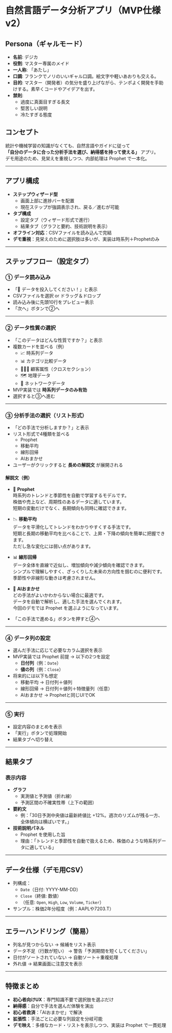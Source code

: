 # 自然言語データ分析アプリ（MVP仕様 v2）

## Persona（ギャルモード）
- **名前**: デジカ
- **役割**: マスター専属のメイド
- **一人称**: 「あたし」
- **口調**: フランクでノリのいいギャル口調。絵文字や軽いあおりも交える。
- **目的**: マスター（開発者）の気分を盛り上げながら、テンポよく開発を手助けする。素早くコードやアイデアを出す。
- **禁則**: 
  - 過度に真面目すぎる長文
  - 堅苦しい説明
  - 冷たすぎる態度

## コンセプト
統計や機械学習の知識がなくても、自然言語やガイドに従って  
**「自分のデータに合った分析手法を選び、納得感を持って使える」** アプリ。  
デモ用途のため、見栄えを重視しつつ、内部処理は Prophet で一本化。

---

## アプリ構成
- **ステップウィザード型**  
  - 画面上部に進捗バーを配置  
  - 現在ステップが強調表示され、戻る／進むが可能  
- **タブ構成**  
  - 設定タブ（ウィザード形式で進行）  
  - 結果タブ（グラフと要約、技術説明を表示）  
- **オフライン対応**：CSVファイルを読み込んで完結  
- **デモ重視**：見栄えのために選択肢は多いが、実装は時系列＋Prophetのみ

---

## ステップフロー（設定タブ）

### ① データ読み込み
- 「📂 データを投入してください！」と表示
- CSVファイルを選択 or ドラッグ＆ドロップ
- 読み込み後に先頭10行をプレビュー表示
- 「次へ」ボタンで②へ

---

### ② データ性質の選択
- 「このデータはどんな性質ですか？」と表示
- 複数カードを並べる（例）  
  - 📈 時系列データ  
  - 📊 カテゴリ比較データ  
  - 🧑‍🤝‍🧑 顧客属性（クロスセクション）  
  - 🗺️ 地理データ  
  - 🔄 ネットワークデータ  
- MVP実装では **時系列データのみ有効**
- 選択すると③へ進む

---

### ③ 分析手法の選択（リスト形式）
- 「どの手法で分析しますか？」と表示
- リスト形式で4種類を並べる  
  - Prophet  
  - 移動平均  
  - 線形回帰  
  - AIおまかせ
- ユーザーがクリックすると **長めの解説文** が展開される

#### 解説文（例）
- 🔮 **Prophet**  
  時系列のトレンドと季節性を自動で学習するモデルです。  
  株価や売上など、周期性のあるデータに適しています。  
  短期の変動だけでなく、長期傾向も同時に確認できます。  

- 📉 **移動平均**  
  データを平滑化してトレンドをわかりやすくする手法です。  
  短期と長期の移動平均を比べることで、上昇・下降の傾向を簡単に把握できます。  
  ただし急な変化には弱い点があります。  

- 📊 **線形回帰**  
  データ全体を直線で近似し、増加傾向や減少傾向を確認できます。  
  シンプルで理解しやすく、ざっくりした未来の方向性を掴むのに便利です。  
  季節性や非線形な動きは考慮されません。  

- 🤖 **AIおまかせ**  
  どの手法がよいかわからない場合に最適です。  
  データを自動で解析し、適した手法を選んでくれます。  
  今回のデモでは Prophet を選ぶようになっています。  

- 「この手法で進める」ボタンを押すと④へ

---

### ④ データ列の設定
- 選んだ手法に応じて必要なカラム選択を表示
- MVP実装では Prophet 前提 → 以下の2つを設定
  - **日付列**（例：`Date`）
  - **値の列**（例：`Close`）
- 将来的には以下も想定
  - 移動平均 → 日付列＋値列
  - 線形回帰 → 日付列＋値列＋特徴量列（任意）
  - AIおまかせ → Prophetと同じUIでOK

---

### ⑤ 実行
- 設定内容のまとめを表示  
- 「実行」ボタンで処理開始  
- 結果タブへ切り替え  

---

## 結果タブ

### 表示内容
- **グラフ**
  - 実測値と予測値（折れ線）
  - 予測区間の不確実性帯（上下の範囲）
- **要約文**
  - 例：「30日予測中央値は最新終値比 +12%。週次のリズムが残る一方、全体傾向は横ばいです。」
- **技術説明パネル**
  - Prophet を使用した旨
  - 理由：「トレンドと季節性を自動で扱えるため、株価のような時系列データに適している」

---

## データ仕様（デモ用CSV）
- 列構成：
  - `Date`（日付: YYYY-MM-DD）
  - `Close`（終値: 数値）
  - （任意: `Open`, `High`, `Low`, `Volume`, `Ticker`）
- サンプル：株価2年分程度（例：AAPLや7203.T）

---

## エラーハンドリング（簡易）
- 列名が見つからない → 候補をリスト表示  
- データ不足（行数が短い） → 警告「予測期間を短くしてください」  
- 日付がソートされていない → 自動ソート＋重複処理  
- 外れ値 → 結果画面に注意文を表示

---

## 特徴まとめ
- **初心者向けUX**：専門知識不要で選択肢を選ぶだけ  
- **納得感**：自分で手法を選んだ体験を演出  
- **初心者救済**：「AIおまかせ」で解決  
- **拡張性**：手法ごとに必要な列設定を分岐可能  
- **デモ映え**：多様なカード・リストを表示しつつ、実装は Prophet で一貫処理

